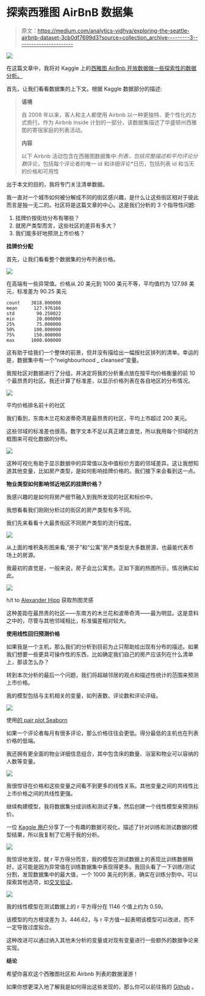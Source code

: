 # 探索西雅图 AirBnB 数据集

> 原文：<https://medium.com/analytics-vidhya/exploring-the-seattle-airbnb-dataset-3cb0df7699d3?source=collection_archive---------3----------------------->

![](img/d69f8a7d7460509aa5f3b6e12380bc19.png)

在这篇文章中，我将对 Kaggle 上的[西雅图 AirBnb 开放数据做一些探索性的数据分析。](https://www.kaggle.com/airbnb/seattle/kernels)

首先，让我们看看数据集的上下文。根据 Kaggle 数据部分的描述:

> **语境**
> 
> 自 2008 年以来，客人和主人都使用 Airbnb 以一种更独特、更个性化的方式旅行。作为 Airbnb Inside 计划的一部分，该数据集描述了华盛顿州西雅图的寄宿家庭的列表活动。
> 
> **内容**
> 
> 以下 Airbnb 活动包含在西雅图数据集中:*列表，包括完整描述和平均评论分数*评论，包括每个评论者的唯一 id 和详细评论*日历，包括列表 id 和当天的价格和可用性

出于本文的目的，我将专门关注清单数据。

我一直对一个城市如何被分解成不同的街区感兴趣，是什么让这些街区相对于彼此而言是独一无二的。社区将是这篇文章的中心。这是我们分析的 3 个指导性问题:

1.  挂牌价按街坊分布有哪些？
2.  就房产类型而言，这些社区的差异有多大？
3.  我们能多好地预测上市价格？

**挂牌价分配**

首先，让我们看看整个数据集的分布列表价格。

![](img/032aaf39ef45f9bb959aefab6c058b4b.png)

在高端有一些异常值。价格从 20 美元到 1000 美元不等，平均值约为 127.98 美元，标准差为 90.25 美元

```
count    3818.000000
mean      127.976166
std        90.250022
min        20.000000
25%        75.000000
50%       100.000000
75%       150.000000
max      1000.000000
```

这有助于给我们一个整体的前景，但并没有描绘出一幅按社区排列的清单。幸运的是，数据集中有一个“neighbourhood _ cleansed”变量。

我按社区对数据进行了分组，并决定将我的分析重点放在按平均价格衡量的前 10 个最昂贵的社区。我还计算了标准差，以显示价格列表在各自地区的分布情况。

![](img/4c7ee5149fd90bbf2f516e87bd1518e4.png)

平均价格排名前十的社区

我们看到，东南木兰花和波蒂奇湾是最昂贵的社区，平均上市超过 200 美元。

这些邻域的标准差也很高。数字文本不足以真正建立直觉，所以我用每个邻域的方框图来可视化数据的分布。

![](img/2ff54f61f9fdcf331899e6542a9923bf.png)

这种可视化有助于显示数据中的异常值以及中值标价方面的邻域差异。这让我想知道其他变量，比如房产类型，是如何影响挂牌价格的。我们接下来会看到这一点。

**物业类型如何影响邻近地区的挂牌价格？**

我感兴趣的是如何将房产细节融入到我所发现的社区和标价中。

我想看看我们刚刚分析过的街区的房产类型有多不同。

我们先来看看十大最贵街区不同房产类型的流行程度。

![](img/b31a2ae0a57bf07fdf3ae60df9552469.png)

从上面的堆积条形图来看,“房子”和“公寓”房产类型是大多数房源，也最能代表市场上的房源。

我最初的直觉是，一般来说，房子会比公寓贵。正如下面的热图所示，情况确实如此。

![](img/27585ba7abc8a5c4933dd180bcb2b7eb.png)

h/t to [Alexander Hipp](/datadriveninvestor/a-closer-look-into-the-data-of-seattles-airbnb-market-d9812ea863f5) 获取热图灵感

这种差距在最昂贵的社区——东南方的木兰花和波蒂奇湾——最为明显。这是意料之中的，尽管与其他邻域相比，标准偏差相对较大。

**使用线性回归预测价格**

如果我是一个主机，那么我们的分析到目前为止只帮助给出现有分布的描述。如果我们想要一些更具可操作性的东西，比如确定我们自己的房产应该列在什么清单上，那该怎么办？

转到本次分析的最后一个问题，我们将超越邻居的观点和描述性统计的范围来预测上市价格。

我的模型包括与主机相关的变量，如列表数、评论数和评论评级。

![](img/d3e78d4f490d851832a30415f8ec5c6b.png)

使用[的 pair plot Seaborn](https://seaborn.pydata.org/generated/seaborn.pairplot.html)

如果一个评论者每月有很多评论，那么价格往往会更低。得分最低的主机也在列表价格的低端。

我还拥有更全面的物业详细信息组合，其中包含床的数量、浴室和物业可以容纳的人数等变量。

![](img/a56fa692469f90be278acea6964e6df8.png)

我很惊讶在价格和这些变量之间看不到更多的线性关系。其他变量之间的共线性比上市价格之间的共线性更强。

继续构建模型，我将数据集分成训练和测试子集，然后创建一个线性模型来预测标价。

一位 [Kaggle 用户](https://www.kaggle.com/yifanma/predicting-listing-prices)分享了一个有趣的数据可视化，描述了针对训练和测试数据的模型结果，所以我复制了它用于我的分析。

![](img/0c0f2bc73a05b430baf21be7e4213b1d.png)

我惊讶地发现，就 r 平方得分而言，我的模型在测试数据上的表现比训练数据稍好。这可能是因为异常值在训练数据集中表现得更多。我回头看了一下训练/测试分割，发现数据集中的最大值，一个 1000 美元的列表，确实在训练分割中。可以探索其他选项，如[交叉验证](https://machinelearningmastery.com/k-fold-cross-validation/)。

![](img/028682b5a3024543342e2fce5f7e18d9.png)

我的线性模型在测试数据上的 r 平方得分在 1146 个值上约为 0.59。

该模型的均方根误差为 3，446.62，与 r 平方值一起表明该模型可以改进，而不一定导致过度拟合。

这种改进可以通过纳入其他未分析的变量或对现有变量进行一些额外的数据争论来实现。

**结论**

希望你喜欢这个西雅图社区和 Airbnb 列表的数据漫游！

如果你想更深入地了解我是如何得出这些发现的，那么你可以前往我的 [Github](https://github.com/taylorplumer/seattle-airbnb) 。